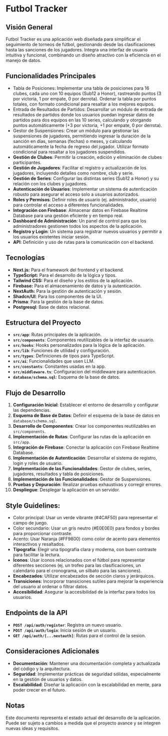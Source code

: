 # **Futbol Tracker**

## Visión General

Futbol Tracker es una aplicación web diseñada para simplificar el seguimiento de torneos de fútbol, gestionando desde las clasificaciones hasta las sanciones de los jugadores. Integra una interfaz de usuario intuitiva y funcional, combinando un diseño atractivo con la eficiencia en el manejo de datos.

## Funcionalidades Principales

- Tabla de Posiciones: Implementar una tabla de posiciones para 16 clubes, cada uno con 10 equipos (Sub12 a Honor), rastreando puntos (3 por victoria, 1 por empate, 0 por derrota). Ordenar la tabla por puntos totales, con formato condicional para resaltar a los mejores equipos.
- Entrada de Resultados de Partidos: Desarrollar un módulo de entrada de resultados de partidos donde los usuarios puedan ingresar datos de partidos para dos equipos en las 10 series, calculando y otorgando puntos automáticamente (+3 por victoria, +1 por empate, 0 por derrota).
- Gestor de Suspensiones: Crear un módulo para gestionar las suspensiones de jugadores, permitiendo ingresar la duración de la sanción en días, semanas (fechas) o meses, y calculando automáticamente la fecha de regreso del jugador. Utilizar formato condicional para resaltar a los jugadores suspendidos.
- **Gestión de Clubes**: Permitir la creación, edición y eliminación de clubes participantes.
- **Gestión de Jugadores**: Facilitar el registro y actualización de los jugadores, incluyendo detalles como nombre, club y serie.
- **Gestión de Series**: Configurar las distintas series (Sub12 a Honor) y su relación con los clubes y jugadores.
- **Autenticación de Usuarios**: Implementar un sistema de autenticación robusto para asegurar el acceso solo a usuarios autorizados.
- **Roles y Permisos**: Definir roles de usuario (ej. administrador, usuario) para controlar el acceso a diferentes funcionalidades.
- **Integración con Firebase**: Almacenar datos en Firebase Realtime Database para una gestión eficiente y en tiempo real.
- **Dashboard de Administración**: Un panel de control para que los administradores gestionen todos los aspectos de la aplicación.
- **Registro y Login**: Un sistema para registrar nuevos usuarios y permitir a los usuarios existentes iniciar sesión.
- **API**: Definición y uso de rutas para la comunicación con el backend.

## Tecnologías

*   **Next.js:** Para el framework del frontend y el backend.
*   **TypeScript:** Para el desarrollo de la lógica y tipos.
*   **Tailwind CSS:** Para el diseño y los estilos de la aplicación.
*   **Firebase:** Para el almacenamiento de datos y la autenticación.
*   **NextAuth:** Para la gestión de autenticación y sesión.
*   **Shadcn/UI**: Para los componentes de la UI.
*   **Prisma**: Para la gestión de la base de datos.
* **Postgresql**: Base de datos relacional.

## Estructura del Proyecto

*   **`src/app`**: Rutas principales de la aplicación.
*   **`src/components`**: Componentes reutilizables de la interfaz de usuario.
*   **`src/hooks`**: Hooks personalizados para la lógica de la aplicación.
*   **`src/lib`**: Funciones de utilidad y configuración.
*   **`src/types`**: Definiciones de tipos para TypeScript.
*   **`src/ai`**: Funcionalidades que usen LLM.
*   **`src/constants`**: Constantes usadas en la app.
* **`src/middleware.ts`**: Configuracion del middleware para autenticacion.
*   **`database/schema.sql`**: Esquema de la base de datos.

## Flujo de Desarrollo

1.  **Configuración Inicial**: Establecer el entorno de desarrollo y configurar las dependencias.
2.  **Esquema de Base de Datos**: Definir el esquema de la base de datos en `database/schema.sql`.
3.  **Desarrollo de Componentes**: Crear los componentes reutilizables en `src/components`.
4.  **Implementación de Rutas**: Configurar las rutas de la aplicación en `src/app`.
5.  **Integración de Firebase**: Conectar la aplicación con Firebase Realtime Database.
6.  **Implementación de Autenticación**: Desarrollar el sistema de registro, login y roles de usuario.
7. **Implementación de las Funcionalidades**: Gestor de clubes, series, jugadores, resultados y tabla de posiciones.
8. **Implementación de las Funcionalidades**: Gestor de Suspensiones.
9.  **Pruebas y Depuración**: Realizar pruebas exhaustivas y corregir errores.
10. **Despliegue**: Desplegar la aplicación en un servidor.


## Style Guidelines:

- Color principal: Usar un verde vibrante (#4CAF50) para representar el campo de juego.
- Color secundario: Usar un gris neutro (#E0E0E0) para fondos y bordes para proporcionar contraste.
- Acento: Usar Naranja (#FF9800) como color de acento para elementos interactivos y resaltados.
- **Tipografía**: Elegir una tipografía clara y moderna, con buen contraste para facilitar la lectura.
- **Íconos**: Usar íconos relacionados con el fútbol para representar diferentes secciones (ej. un trofeo para las clasificaciones, un calendario para el cronograma, un silbato para las sanciones).
- **Encabezados**: Utilizar encabezados de sección claros y jerárquicos.
- **Transiciones**: Incorporar transiciones sutiles para mejorar la experiencia del usuario al ordenar o filtrar datos.
- **Accesibilidad**: Asegurar la accesibilidad de la interfaz para todos los usuarios.


## Endpoints de la API

*   **`POST /api/auth/register`**: Registra un nuevo usuario.
*   **`POST /api/auth/login`**: Inicia sesión de un usuario.
*   **`GET /api/auth/[...nextauth]`**: Rutas para el control de la sesion.

## Consideraciones Adicionales

- **Documentación**: Mantener una documentación completa y actualizada del código y la arquitectura.
- **Seguridad**: Implementar prácticas de seguridad sólidas, especialmente en la gestión de usuarios y datos.
- **Escalabilidad**: Diseñar la aplicación con la escalabilidad en mente, para poder crecer en el futuro.

## Notas

Este documento representa el estado actual del desarrollo de la aplicación. Puede ser sujeto a cambios a medida que el proyecto avance y se integren nuevas ideas y requisitos.
